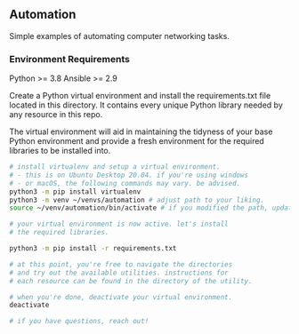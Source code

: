 ## Automation

Simple examples of automating computer networking tasks.

### Environment Requirements

Python >= 3.8
Ansible >= 2.9

Create a Python virtual environment and install the 
requirements.txt file located in this directory. It 
contains every unique Python library needed by any 
resource in this repo.

The virtual environment will aid in maintaining the
tidyness of your base Python environment and provide
a fresh environment for the required libraries to
be installed into.
```sh
# install virtualenv and setup a virtual environment.
# - this is on Ubuntu Desktop 20.04. if you're using windows
# - or macOS, the following commands may vary. be advised.
python3 -m pip install virtualenv
python3 -m venv ~/venvs/automation # adjust path to your liking.
source ~/venv/automation/bin/activate # if you modified the path, update here.

# your virtual environment is now active. let's install
# the required libraries.

python3 -m pip install -r requirements.txt

# at this point, you're free to navigate the directories
# and try out the available utilities. instructions for 
# each resource can be found in the directory of the utility.

# when you're done, deactivate your virtual environment.
deactivate

# if you have questions, reach out!
````
